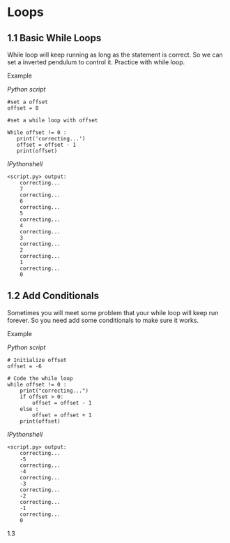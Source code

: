 Loops
===

1.1 Basic While Loops
---

While loop will keep running as long as the statement is correct.
So we can set a inverted pendulum to control it.
Practice with while loop.

Example

*Python script*
```
#set a offset
offset = 8

#set a while loop with offset

While offset != 0 :
   print('correcting...')
   offset = offset - 1
   print(offset)
```

*IPythonshell*
```
<script.py> output:
    correcting...
    7
    correcting...
    6
    correcting...
    5
    correcting...
    4
    correcting...
    3
    correcting...
    2
    correcting...
    1
    correcting...
    0
```

1.2 Add Conditionals
---

Sometimes you will meet some problem that your while loop will keep run forever.
So you need add some conditionals to make sure it works.

Example

*Python script*
```
# Initialize offset
offset = -6

# Code the while loop
while offset != 0 :
    print("correcting...")
    if offset > 0:
        offset = offset - 1
    else :
        offset = offset + 1
    print(offset)
```

*IPythonshell*
```
<script.py> output:
    correcting...
    -5
    correcting...
    -4
    correcting...
    -3
    correcting...
    -2
    correcting...
    -1
    correcting...
    0
```

1.3 
